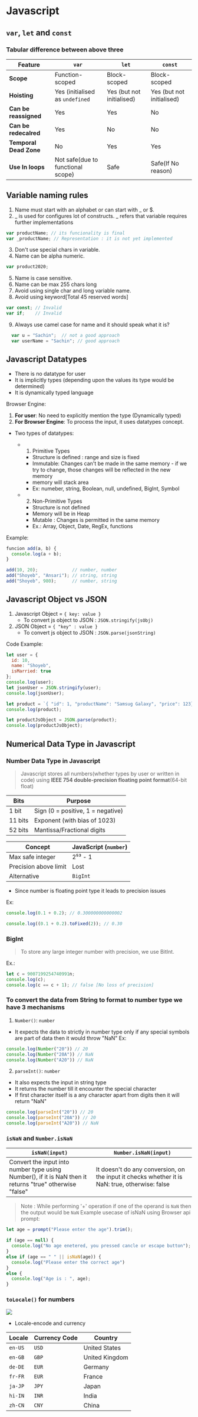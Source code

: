 # Javascript

## `var`, `let` and `const`

### Tabular difference between above three

|**Feature**| `var` | `let` | `const` |
|----|----|----|----|
| **Scope** | Function-scoped | Block-scoped| Block-scoped |
| **Hoisting**| Yes (initialised as `undefined`| Yes (but not initialised) | Yes (but not initialised)|
| **Can be reassigned**| Yes| Yes | No|
| **Can be redecalred**| Yes| No| No|
| **Temporal Dead Zone**| No| Yes| Yes|
| **Use In loops**| Not safe(due to functional scope) | Safe | Safe(If No reason) |

## Variable naming rules

1. Name must start with an alphabet or can start with _ or $.
2. _ is used for configures lot of constructs.
  _ refers that variable requires further implementations
  ```Javascript
  var productName; // its funcionality is final
  var _productName; // Representation : it is not yet implemented
  ```
3. Don't use special chars in variable.
4. Name can be alpha numeric.
  ```Javascript
  var product2020;
  ```
5. Name is case sensitive.
6. Name can be max 255 chars long
7. Avoid using single char and long variable name.
8. Avoid using keyword[Total 45 reserved words]
  ```Javascript
  var const; // Invalid
  var if;    // Invalid
  ```
9. Always use camel case for name and it should speak what it is?
  ```Javascript
    var u = "Sachin";  // not a good approach
    var userName = "Sachin"; // good approach
  ```


## Javascript Datatypes

- There is no datatype for user
- It is implicitly types (depending upon the values its type would be determined)
- It is dynamically typed language

Browser Engine:

  1. **For user**: No need to explicitly mention the type (Dynamically typed)
  2. **For Browser Engine**: To process the input, it uses datatypes concept.

  - Two types of datatypes:

    - 1. Primitive Types
        - Structure is defined : range and size is fixed
       - Immutable: Changes can't be made in the same memory - if we try to change, those changes will be reflected in the new memory
        - memory will stack area
        - Ex: numeber, string, Boolean, null, undefined, BigInt, Symbol

    - 2. Non-Primitive Types
        - Structure is not defined
        - Memory will be in Heap
        - Mutable : Changes is permitted in the same memory
        - Ex.: Array, Object, Date, RegEx, functions

Example:
```Javascript
funcion add(a, b) {
  console.log(a + b);
}

add(10, 20);             // number, number
add("Shoyeb", "Ansari"); // string, string
add("Shoyeb", 980);      // number, string
```

## Javascript Object vs JSON

1. Javascript Object = `{ key: value }`
    - To convert js object to JSON : `JSON.stringify(jsObj)`
2. JSON Object  = `{ "key" : value }`
    - To convert js object to JSON : `JSON.parse(jsonString)`

Code Example:
```Javascript
let user = {
  id: 10,
  name: "Shoyeb",
  isMarried: true
};
console.log(user);
let jsonUser = JSON.stringify(user);
console.log(jsonUser);

let product = `{ "id": 1, "productName": "Samsug Galaxy", "price": 123}`;
console.log(product);

let productJsObject = JSON.parse(product);
console.log(productJsObject);
```

## Numerical Data Type in Javascript

### Number Data Type in Javascript

> Javascript stores all numbers(whether types by user or written in code) using **IEEE 754 double-precision floating point format**(64-bit float)

| **Bits** | **Purpose**                       |
| -------- | --------------------------------- |
| 1 bit    | Sign (0 = positive, 1 = negative) |
| 11 bits  | Exponent (with bias of 1023)      |
| 52 bits  | Mantissa/Fractional digits        |

| **Concept**           | **JavaScript (`number`)** |
| --------------------- | ------------------------- |
| Max safe integer      | 2⁵³ - 1                   |
| Precision above limit |  Lost                    |
| Alternative           | `BigInt`                  |


- Since number is floating point type it leads to precision issues

Ex:
```js
console.log(0.1 + 0.2); // 0.300000000000002

console.log((0.1 + 0.2).toFixed(2)); // 0.30
```

### BigInt

> To store any large integer number with precision, we use BitInt.

Ex.:

```js
let c = 9007199254740991n;
console.log(c);
console.log(c == c + 1); // false [No loss of precision]
```

### To convert the data from String to format to number type we have 3 mechanisms

1. `Number()`: `number`
-  It expects the data to strictly in number type only if any special symbols are part of data then it would throw "NaN"
Ex:
```Javascript
console.log(Number("20")) // 20
console.log(Number("20A")) // NaN
console.log(Number("A20")) // NaN
```

2. `parseInt()`: `number`
- It also expects the input in string type
- It returns the number till it encounter the special character
- If first character itself is a any character apart from digits then it will return "NaN"

```Javascript
console.log(parseInt("20")) // 20
console.log(parseInt("20A")) // 20
console.log(parseInt("A20")) // NaN
```

### `isNaN` and `Number.isNaN`

|`isNaN(input)` | `Number.isNaN(input)`|
|------|----------|
|Convert the input into number type using Number(), if it is NaN then it returns "true" otherwise "false"| It doesn't do any conversion, on the input it checks whether it is NaN: true, otherwise: false |

> Note : While performing '+' operation if one of the operand is `NaN` then the output would be `NaN`
Example usecase of isNaN using Browser api prompt:

```Javascript
let age = prompt("Please enter the age").trim();

if (age == null) {
  console.log("No age enetered, you pressed cancle or escape button");
}
else if (age == " " || isNaN(age)) {
  console.log("Please enter the correct age")
}
else {
  console.log("Age is : ", age);
}
```

### `toLocale()` for numbers

<p>
    <img src="./public/image/number-conversion.png">
</p>

- Locale-encode and currency

| Locale  | Currency Code | Country        |
| ------- | ------------- | -------------- |
| `en-US` | `USD`         | United States  |
| `en-GB` | `GBP`         | United Kingdom |
| `de-DE` | `EUR`         | Germany        |
| `fr-FR` | `EUR`         | France         |
| `ja-JP` | `JPY`         | Japan          |
| `hi-IN` | `INR`         | India          |
| `zh-CN` | `CNY`         | China          |
